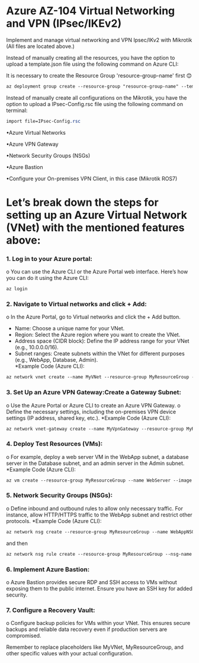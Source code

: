 # Azure AZ-104 Virtual Networking and VPN (IPsec/IKEv2)
Implement and manage virtual networking and VPN Ipsec/IKv2 with Mikrotik (All files are located above.)

Instead of manually creating all the resources, you have the option to upload a template.json file using the following command on Azure CLI:

It is necessary to create the Resource Group 'resource-group-name' first 😊

```css
az deployment group create --resource-group "resource-group-name" --template-file "path-to-template/template.json"
```
Instead of manually create all configurations on the Mikrotik, you have the option to upload a IPsec-Config.rsc file using the following command on terminal:
```css
import file=IPsec-Config.rsc
```
•Azure Virtual Networks

•Azure VPN Gateway

•Network Security Groups (NSGs)

•Azure Bastion

•Configure your On-premises VPN Client, in this case (Mikrotik ROS7)

# Let’s break down the steps for setting up an Azure Virtual Network (VNet) with the mentioned features above:

### 1.	Log in to your Azure portal:

o	You can use the Azure CLI or the Azure Portal web interface. Here’s how you can do it using the Azure CLI:
```css
az login
```  
### 2.	Navigate to Virtual networks and click + Add:

o	In the Azure Portal, go to Virtual networks and click the + Add button.

- Name: Choose a unique name for your VNet.
- Region: Select the Azure region where you want to create the VNet.
- Address space (CIDR block): Define the IP address range for your VNet (e.g., 10.0.0.0/16).
- Subnet ranges: Create subnets within the VNet for different purposes (e.g., WebApp, Database, Admin).  
  	*Example Code (Azure CLI):	
```css
az network vnet create --name MyVNet --resource-group MyResourceGroup --location eastus --address-prefixes 10.0.0.0/16 --subnet-name WebAppSubnet --subnet-prefixes 10.0.1.0/24
```
### 3. Set Up an Azure VPN Gateway:Create a Gateway Subnet:

o	Use the Azure Portal or Azure CLI to create an Azure VPN Gateway.
o	Define the necessary settings, including the on-premises VPN device settings (IP address, shared key, etc.).
	*Example Code (Azure CLI):	
```css
az network vnet-gateway create --name MyVpnGateway --resource-group MyResourceGroup --vnet MyVNet --public-ip-address MyPublicIP --gateway-type Vpn --vpn-type RouteBased --sku VpnGw2
```
### 4. Deploy Test Resources (VMs):


o	For example, deploy a web server VM in the WebApp subnet, a database server in the Database subnet, and an admin server in the Admin subnet.
	*Example Code (Azure CLI):	
```css
az vm create --resource-group MyResourceGroup --name WebServer --image UbuntuLTS --admin-username azureuser --generate-ssh-keys --vnet-name MyVNet --subnet WebAppSubnet
```
### 5. Network Security Groups (NSGs):


o	Define inbound and outbound rules to allow only necessary traffic. For instance, allow HTTP/HTTPS traffic to the WebApp subnet and restrict other protocols.
	*Example Code (Azure CLI):	
```css
az network nsg create --resource-group MyResourceGroup --name WebAppNSG 
```
and then
```css
az network nsg rule create --resource-group MyResourceGroup --nsg-name WebAppNSG --name AllowHTTP --priority 100 --source-address-prefixes '*' --destination-port-ranges 80 --access Allow  --protocol Tcp
```
### 6. Implement Azure Bastion:


o	Azure Bastion provides secure RDP and SSH access to VMs without exposing them to the public internet. Ensure you have an SSH key for added security.

### 7. Configure a Recovery Vault:


o	Configure backup policies for VMs within your VNet. This ensures secure backups and reliable data recovery even if production servers are compromised.

Remember to replace placeholders like MyVNet, MyResourceGroup, and other specific values with your actual configuration.
